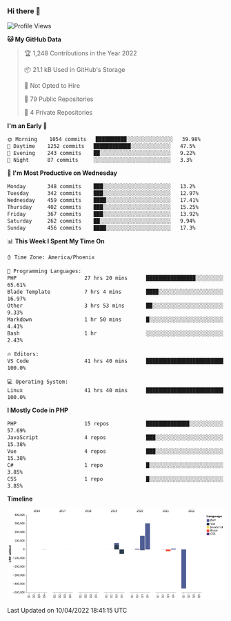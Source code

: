 ### Hi there 👋

<!--START_SECTION:waka-->
![Profile Views](http://img.shields.io/badge/Profile%20Views-0-blue)

**🐱 My GitHub Data** 

> 🏆 1,248 Contributions in the Year 2022
 > 
> 📦 21.1 kB Used in GitHub's Storage 
 > 
> 🚫 Not Opted to Hire
 > 
> 📜 79 Public Repositories 
 > 
> 🔑 4 Private Repositories  
 > 
**I'm an Early 🐤** 

```text
🌞 Morning    1054 commits   ██████████░░░░░░░░░░░░░░░   39.98% 
🌆 Daytime    1252 commits   ████████████░░░░░░░░░░░░░   47.5% 
🌃 Evening    243 commits    ██░░░░░░░░░░░░░░░░░░░░░░░   9.22% 
🌙 Night      87 commits     ░░░░░░░░░░░░░░░░░░░░░░░░░   3.3%

```
📅 **I'm Most Productive on Wednesday** 

```text
Monday       348 commits    ███░░░░░░░░░░░░░░░░░░░░░░   13.2% 
Tuesday      342 commits    ███░░░░░░░░░░░░░░░░░░░░░░   12.97% 
Wednesday    459 commits    ████░░░░░░░░░░░░░░░░░░░░░   17.41% 
Thursday     402 commits    ███░░░░░░░░░░░░░░░░░░░░░░   15.25% 
Friday       367 commits    ███░░░░░░░░░░░░░░░░░░░░░░   13.92% 
Saturday     262 commits    ██░░░░░░░░░░░░░░░░░░░░░░░   9.94% 
Sunday       456 commits    ████░░░░░░░░░░░░░░░░░░░░░   17.3%

```


📊 **This Week I Spent My Time On** 

```text
⌚︎ Time Zone: America/Phoenix

💬 Programming Languages: 
PHP                      27 hrs 20 mins      ████████████████░░░░░░░░░   65.61% 
Blade Template           7 hrs 4 mins        ████░░░░░░░░░░░░░░░░░░░░░   16.97% 
Other                    3 hrs 53 mins       ██░░░░░░░░░░░░░░░░░░░░░░░   9.33% 
Markdown                 1 hr 50 mins        █░░░░░░░░░░░░░░░░░░░░░░░░   4.41% 
Bash                     1 hr                ░░░░░░░░░░░░░░░░░░░░░░░░░   2.43%

🔥 Editors: 
VS Code                  41 hrs 40 mins      █████████████████████████   100.0%

💻 Operating System: 
Linux                    41 hrs 40 mins      █████████████████████████   100.0%

```

**I Mostly Code in PHP** 

```text
PHP                      15 repos            ██████████████░░░░░░░░░░░   57.69% 
JavaScript               4 repos             ███░░░░░░░░░░░░░░░░░░░░░░   15.38% 
Vue                      4 repos             ███░░░░░░░░░░░░░░░░░░░░░░   15.38% 
C#                       1 repo              █░░░░░░░░░░░░░░░░░░░░░░░░   3.85% 
CSS                      1 repo              █░░░░░░░░░░░░░░░░░░░░░░░░   3.85%

```


**Timeline**

![Chart not found](https://raw.githubusercontent.com/mikebronner/mikebronner/master/charts/bar_graph.png) 


 Last Updated on 10/04/2022 18:41:15 UTC
<!--END_SECTION:waka-->

<!--
**mikebronner/mikebronner** is a ✨ _special_ ✨ repository because its `README.md` (this file) appears on your GitHub profile.

Here are some ideas to get you started:

- 🔭 I’m currently working on ...
- 🌱 I’m currently learning ...
- 👯 I’m looking to collaborate on ...
- 🤔 I’m looking for help with ...
- 💬 Ask me about ...
- 📫 How to reach me: ...
- 😄 Pronouns: ...
- ⚡ Fun fact: ...
-->
